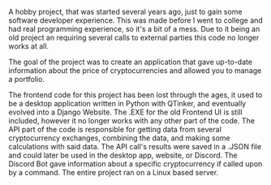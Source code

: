 A hobby project, that was started several years ago, just to gain some software developer experience.
This was made before I went to college and had real programming experience, so it's a bit of a mess.
Due to it being an old project an requiring several calls to external parties this code no longer works at all.

The goal of the project was to create an application that gave up-to-date information about the price of cryptocurrencies and allowed you to manage a portfolio.

The frontend code for this project has been lost through the ages, it used to be a desktop application written in Python with QTinker, and eventually evolved into a Django Website. The .EXE for the old Frontend UI is still included, however it no longer works with any other part of the code.
The API part of the code is responsible for getting data from several cryptocurrency exchanges, combining the data, and making some calculations with said data.
The API call's results were saved in a .JSON file and could later be used in the desktop app, website, or Discord.
The Discord Bot gave information about a specific cryptocurrency if called upon by a command.
The entire project ran on a Linux based server.
